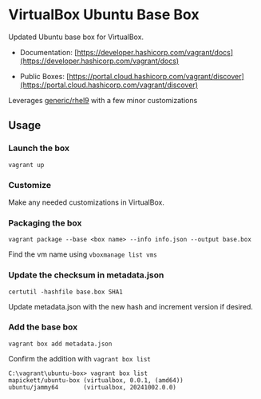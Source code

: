 # VirtualBox Ubuntu Base Box

Updated Ubuntu base box for VirtualBox.


- Documentation: [https://developer.hashicorp.com/vagrant/docs](https://developer.hashicorp.com/vagrant/docs)

- Public Boxes: [https://portal.cloud.hashicorp.com/vagrant/discover](https://portal.cloud.hashicorp.com/vagrant/discover)

Leverages [generic/rhel9](https://portal.cloud.hashicorp.com/vagrant/discover/generic/rhel9) with a few minor customizations

## Usage

### Launch the box

`vagrant up`

### Customize

Make any needed customizations in VirtualBox.

### Packaging the box

`vagrant package --base <box name> --info info.json --output base.box`

Find the vm name using `vboxmanage list vms`

### Update the checksum in metadata.json

`certutil -hashfile base.box SHA1`

Update metadata.json with the new hash and increment version if desired.


### Add the base box 

`vagrant box add metadata.json`

Confirm the addition with `vagrant box list`

```
C:\vagrant\ubuntu-box> vagrant box list
mapickett/ubuntu-box (virtualbox, 0.0.1, (amd64))
ubuntu/jammy64       (virtualbox, 20241002.0.0)
```



